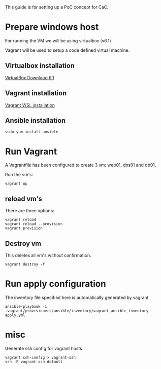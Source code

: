This guide is for setting up a PoC concept for CaC.


# Prepare windows host

For running the VM we will be using virtualbox (v6.1)

Vagrant will be used to setup a code defined virtual machine.

## Virtualbox installation

[VirtualBox Download 6.1](https://www.virtualbox.org/wiki/Download_Old_Builds_6_1)

## Vagrant installation

[Vagrant WSL installation](https://thedatabaseme.de/2022/02/20/vagrant-up-running-vagrant-under-wsl2/)

## Ansible installation

```
sudo yum install ansible
```

# Run Vagrant

A Vagrantfile has been configured to create 3 vm: web01, dns01 and db01.

Run the vm's:

```
vagrant up
```

## reload vm's

There are three options:

```
vagrant reload 
vagrant reload --provision
vagrant provision
```

## Destroy vm

This deletes all vm's without confirmation.

```
vagrant destroy -f
```

# Run apply configuration

The inventory file specified here is automatically generated by vagrant

```
ansible-playbook -i .vagrant/provisioners/ansible/inventory/vagrant_ansible_inventory apply.yml
```

# misc

Generate ssh config for vagrant hosts

```
vagrant ssh-config > vagrant-ssh
ssh -F vagrant-ssh default
```